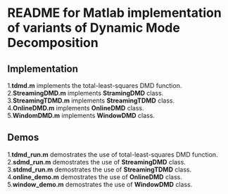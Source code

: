 # README for Matlab implementation of variants of Dynamic Mode Decomposition

## Implementation
1.**tdmd.m** implements the total-least-squares DMD function.  
2.**StreamingDMD.m** implements **StramingDMD** class.  
3.**StreamingTDMD.m** implements **StreamingTDMD** class.  
4.**OnlineDMD.m** implements **OnlineDMD** class.  
5.**WindomDMD.m** implements **WindowDMD** class.  

## Demos
1.**tdmd_run.m** demostrates the use of total-least-squares DMD function.  
2.**sdmd_run.m** demostrates the use of **StreamingDMD** class.  
3.**stdmd_run.m** demostrates the use of **StreamingTDMD** class.  
4.**online_demo.m** demostrates the use of **OnlineDMD** class.  
5.**window_demo.m** demostrates the use of **WindowDMD** class.  